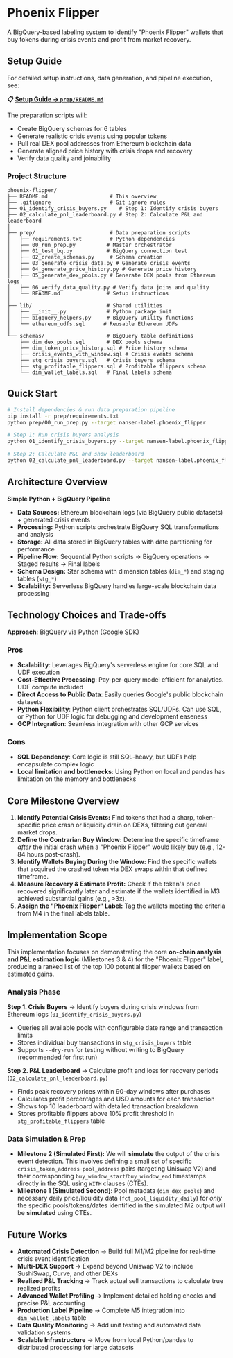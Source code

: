 # Phoenix Flipper

A BigQuery-based labeling system to identify "Phoenix Flipper" wallets that buy tokens during crisis events and profit from market recovery.

## Setup Guide

For detailed setup instructions, data generation, and pipeline execution, see:

**📋 [Setup Guide → `prep/README.md`](prep/README.md)**

The preparation scripts will:
- Create BigQuery schemas for 6 tables
- Generate realistic crisis events using popular tokens
- Pull real DEX pool addresses from Ethereum blockchain data
- Generate aligned price history with crisis drops and recovery
- Verify data quality and joinability

### Project Structure

```
phoenix-flipper/
├── README.md                    # This overview
├── .gitignore                   # Git ignore rules
├── 01_identify_crisis_buyers.py    # Step 1: Identify crisis buyers
├── 02_calculate_pnl_leaderboard.py # Step 2: Calculate P&L and leaderboard
│
├── prep/                        # Data preparation scripts
│   ├── requirements.txt         # Python dependencies
│   ├── 00_run_prep.py          # Master orchestrator  
│   ├── 01_test_bq.py           # BigQuery connection test
│   ├── 02_create_schemas.py     # Schema creation
│   ├── 03_generate_crisis_data.py # Generate crisis events
│   ├── 04_generate_price_history.py # Generate price history
│   ├── 05_generate_dex_pools.py # Generate DEX pools from Ethereum logs
│   ├── 06_verify_data_quality.py # Verify data joins and quality
│   └── README.md               # Setup instructions
│
├── lib/                        # Shared utilities
│   ├── __init__.py             # Python package init
│   ├── bigquery_helpers.py     # BigQuery utility functions
│   └── ethereum_udfs.sql      # Reusable Ethereum UDFs
│
└── schemas/                    # BigQuery table definitions
    ├── dim_dex_pools.sql       # DEX pools schema
    ├── dim_token_price_history.sql # Price history schema  
    ├── crisis_events_with_window.sql # Crisis events schema
    ├── stg_crisis_buyers.sql   # Crisis buyers schema
    ├── stg_profitable_flippers.sql # Profitable flippers schema
    └── dim_wallet_labels.sql   # Final labels schema
```

## Quick Start

```bash
# Install dependencies & run data preparation pipeline
pip install -r prep/requirements.txt
python prep/00_run_prep.py --target nansen-label.phoenix_flipper

# Step 1: Run crisis buyers analysis
python 01_identify_crisis_buyers.py --target nansen-label.phoenix_flipper

# Step 2: Calculate P&L and show leaderboard
python 02_calculate_pnl_leaderboard.py --target nansen-label.phoenix_flipper
```

## Architecture Overview

**Simple Python + BigQuery Pipeline**

- **Data Sources:** Ethereum blockchain logs (via BigQuery public datasets) + generated crisis events
- **Processing:** Python scripts orchestrate BigQuery SQL transformations and analysis
- **Storage:** All data stored in BigQuery tables with date partitioning for performance
- **Pipeline Flow:** Sequential Python scripts → BigQuery operations → Staged results → Final labels
- **Schema Design:** Star schema with dimension tables (`dim_*`) and staging tables (`stg_*`)
- **Scalability:** Serverless BigQuery handles large-scale blockchain data processing

## Technology Choices and Trade-offs

**Approach**: BigQuery via Python (Google SDK)

### Pros
- **Scalability**: Leverages BigQuery's serverless engine for core SQL and UDF execution
- **Cost-Effective Processing**: Pay-per-query model efficient for analytics. UDF compute included
- **Direct Access to Public Data**: Easily queries Google's public blockchain datasets
- **Python Flexibility**: Python client orchestrates SQL/UDFs. Can use SQL, or Python for UDF logic for debugging and development easeness
- **GCP Integration**: Seamless integration with other GCP services

### Cons
- **SQL Dependency**: Core logic is still SQL-heavy, but UDFs help encapsulate complex logic
- **Local limitation and bottlenecks**: Using Python on local and pandas has limitation on the memory and bottlenecks

## Core Milestone Overview

1. **Identify Potential Crisis Events:** Find tokens that had a sharp, token-specific price crash or liquidity drain on DEXs, filtering out general market drops.
2. **Define the Contrarian Buy Window:** Determine the specific timeframe *after* the initial crash when a "Phoenix Flipper" would likely buy (e.g., 12-84 hours post-crash).
3. **Identify Wallets Buying During the Window:** Find the specific wallets that acquired the crashed token via DEX swaps within that defined timeframe.
4. **Measure Recovery & Estimate Profit:** Check if the token's price recovered significantly later and estimate if the wallets identified in M3 achieved substantial gains (e.g., >3x).
5. **Assign the "Phoenix Flipper" Label:** Tag the wallets meeting the criteria from M4 in the final labels table.

## Implementation Scope

This implementation focuses on demonstrating the core **on-chain analysis and P&L estimation logic** (Milestones 3 & 4) for the "Phoenix Flipper" label, producing a ranked list of the top 100 potential flipper wallets based on estimated gains.

### Analysis Phase
**Step 1. Crisis Buyers** → Identify buyers during crisis windows from Ethereum logs (`01_identify_crisis_buyers.py`)
- Queries all available pools with configurable date range and transaction limits
- Stores individual buy transactions in `stg_crisis_buyers` table
- Supports `--dry-run` for testing without writing to BigQuery (recommended for first run)

**Step 2. P&L Leaderboard** → Calculate profit and loss for recovery periods (`02_calculate_pnl_leaderboard.py`)
- Finds peak recovery prices within 90-day windows after purchases
- Calculates profit percentages and USD amounts for each transaction
- Shows top 10 leaderboard with detailed transaction breakdown
- Stores profitable flippers above 10% profit threshold in `stg_profitable_flippers` table

### Data Simulation & Prep
- **Milestone 2 (Simulated First):** We will **simulate** the output of the crisis event detection. This involves defining a small set of specific `crisis_token_address`-`pool_address` pairs (targeting Uniswap V2) and their corresponding `buy_window_start`/`buy_window_end` timestamps directly in the SQL using `WITH` clauses (CTEs).
- **Milestone 1 (Simulated Second):** Pool metadata (`dim_dex_pools`) and necessary daily price/liquidity data (`fct_pool_liquidity_daily`) for *only* the specific pools/tokens/dates identified in the simulated M2 output will be **simulated** using CTEs.

## Future Works

- **Automated Crisis Detection** → Build full M1/M2 pipeline for real-time crisis event identification
- **Multi-DEX Support** → Expand beyond Uniswap V2 to include SushiSwap, Curve, and other DEXs
- **Realized P&L Tracking** → Track actual sell transactions to calculate true realized profits
- **Advanced Wallet Profiling** → Implement detailed holding checks and precise P&L accounting
- **Production Label Pipeline** → Complete M5 integration into `dim_wallet_labels` table
- **Data Quality Monitoring** → Add unit testing and automated data validation systems
- **Scalable Infrastructure** → Move from local Python/pandas to distributed processing for large datasets


